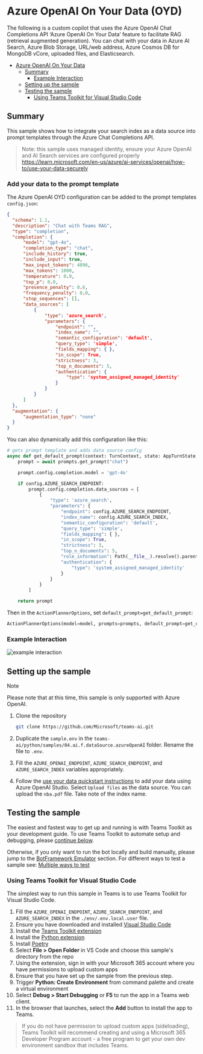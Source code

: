 # Azure OpenAI On Your Data (OYD)

The following is a custom copilot that uses the Azure OpenAI Chat Completions API ‘Azure OpenAI On Your Data’ feature to facilitate RAG (retrieval augmented generation).
You can chat with your data in Azure AI Search, Azure Blob Storage, URL/web address, Azure Cosmos DB for MongoDB vCore, uploaded files, and Elasticsearch.

<!-- @import "[TOC]" {cmd="toc" depthFrom=1 depthTo=6 orderedList=false} -->

<!-- code_chunk_output -->

- [Azure OpenAI On Your Data](#azure-openai-on-your-data-oyd)
  - [Summary](#summary)
    - [Example Interaction](#example-interaction)
  - [Setting up the sample](#setting-up-the-sample)
  - [Testing the sample](#testing-the-sample)
    - [Using Teams Toolkit for Visual Studio Code](#using-teams-toolkit-for-visual-studio-code)

<!-- /code_chunk_output -->

## Summary

This sample shows how to integrate your search index as a data source into prompt templates through the Azure Chat Completions API.

> Note: this sample uses managed identity, ensure your Azure OpenAI and AI Search services are configured properly https://learn.microsoft.com/en-us/azure/ai-services/openai/how-to/use-your-data-securely

### Add your data to the prompt template

The Azure OpenAI OYD configuration can be added to the prompt templates `config.json`:

```json
{
  "schema": 1.1,
  "description": "Chat with Teams RAG",
  "type": "completion",
  "completion": {
      "model": "gpt-4o",
      "completion_type": "chat",
      "include_history": true,
      "include_input": true,
      "max_input_tokens": 4096,
      "max_tokens": 1000,
      "temperature": 0.9,
      "top_p": 0.0,
      "presence_penalty": 0.6,
      "frequency_penalty": 0.0,
      "stop_sequences": [],
      "data_sources": [
          {
              "type": 'azure_search',
              "parameters": {
                  "endpoint": "",
                  "index_name": "",
                  "semantic_configuration": 'default',
                  "query_type": 'simple',
                  "fields_mapping": { },
                  "in_scope": True,
                  "strictness": 3,
                  "top_n_documents": 5,
                  "authentication": {
                      "type": 'system_assigned_managed_identity'
                  }
              }  
          }
      ]
  },
  "augmentation": {
      "augmentation_type": "none"
  }
}
```

You can also dynamically add this configuration like this:

```py
# gets prompt template and adds data source config
async def get_default_prompt(context: TurnContext, state: AppTurnState, planner: ActionPlanner) -> PromptTemplate:
    prompt = await prompts.get_prompt("chat")

    prompt.config.completion.model = 'gpt-4o'

    if config.AZURE_SEARCH_ENDPOINT:
        prompt.config.completion.data_sources = [
            {
                "type": 'azure_search',
                "parameters": {
                    "endpoint": config.AZURE_SEARCH_ENDPOINT,
                    "index_name": config.AZURE_SEARCH_INDEX,
                    "semantic_configuration": 'default',
                    "query_type": 'simple',
                    "fields_mapping": { },
                    "in_scope": True,
                    "strictness": 3,
                    "top_n_documents": 5,
                    "role_information": Path(__file__).resolve().parent.joinpath('../src/prompts/chat/skprompt.txt').read_text(encoding='utf-8'),
                    "authentication": {
                        "type": 'system_assigned_managed_identity'
                    }
                }  
            }
        ]

    return prompt
```

Then in the `ActionPlannerOptions`, set `default_prompt=get_default_prompt`:

```py
ActionPlannerOptions(model=model, prompts=prompts, default_prompt=get_default_prompt)
```

### Example Interaction

![example interaction](assets/example.png)

## Setting up the sample

> [!NOTE]
> Please note that at this time, this sample is only supported with Azure OpenAI.

1. Clone the repository

    ```bash
    git clone https://github.com/Microsoft/teams-ai.git
    ```

2. Duplicate the `sample.env` in the `teams-ai/python/samples/04.ai.f.dataSource.azureOpenAI` folder. Rename the file to `.env`. 

3. Fill the `AZURE_OPENAI_ENDPOINT`, `AZURE_SEARCH_ENDPOINT`, and `AZURE_SEARCH_INDEX` variables appropriately.

4. Follow the [use your data quickstart instructions](https://learn.microsoft.com/en-us/azure/ai-services/openai/use-your-data-quickstart?tabs=command-line%2Cpython-new&pivots=programming-language-studio#add-your-data-using-azure-openai-studio) to add your data using Azure OpenAI Studio. Select `Upload files` as the data source. You can upload the `nba.pdf` file. Take note of the index name.


## Testing the sample

The easiest and fastest way to get up and running is with Teams Toolkit as your development guide. To use Teams Toolkit to automate setup and debugging, please [continue below](#using-teams-toolkit-for-visual-studio-code).

Otherwise, if you only want to run the bot locally and build manually, please jump to the [BotFramework Emulator](../README.md#testing-in-botframework-emulator) section.
For different ways to test a sample see: [Multiple ways to test](../README.md#multiple-ways-to-test)

### Using Teams Toolkit for Visual Studio Code 

The simplest way to run this sample in Teams is to use Teams Toolkit for Visual Studio Code.

1. Fill the `AZURE_OPENAI_ENDPOINT`, `AZURE_SEARCH_ENDPOINT`, and `AZURE_SEARCH_INDEX` in the `./env/.env.local.user` file.
1. Ensure you have downloaded and installed [Visual Studio Code](https://code.visualstudio.com/docs/setup/setup-overview)
1. Install the [Teams Toolkit extension](https://marketplace.visualstudio.com/items?itemName=TeamsDevApp.ms-teams-vscode-extension)
1. Install the [Python extension](https://marketplace.visualstudio.com/items?itemName=ms-python.python)
1. Install [Poetry](https://python-poetry.org/docs/#installation)
1. Select **File > Open Folder** in VS Code and choose this sample's directory from the repo
1. Using the extension, sign in with your Microsoft 365 account where you have permissions to upload custom apps
1. Ensure that you have set up the sample from the previous step.
1. Trigger **Python: Create Environment** from command palette and create a virtual environment
1. Select **Debug > Start Debugging** or **F5** to run the app in a Teams web client.
1. In the browser that launches, select the **Add** button to install the app to Teams.

> If you do not have permission to upload custom apps (sideloading), Teams Toolkit will recommend creating and using a Microsoft 365 Developer Program account - a free program to get your own dev environment sandbox that includes Teams.
